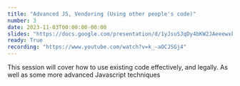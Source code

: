 ```yaml
---
title: "Advanced JS, Vendoring (Using other people's code)"
number: 3
date: 2023-11-03T00:00:00-00:00
slides: "https://docs.google.com/presentation/d/1yJsuSJqDy4bKW2JAeeewxk3_-V74yy6GbY9unA9NDgQ/edit?usp=sharing"
ready: True
recording: "https://www.youtube.com/watch?v=k_-aOCJSGj4"
---
```


This session will cover how to use existing code effectively, and legally. As well as some more advanced Javascript techniques